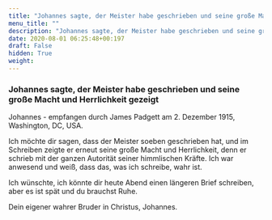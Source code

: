```yaml
---
title: "Johannes sagte, der Meister habe geschrieben und seine große Macht und Herrlichkeit gezeigt"
menu_title: ""
description: "Johannes sagte, der Meister habe geschrieben und seine große Macht und Herrlichkeit gezeigt"
date: 2020-08-01 06:25:48+00:197
draft: False
hidden: True
weight:
---
```

### Johannes sagte, der Meister habe geschrieben und seine große Macht und Herrlichkeit gezeigt

Johannes - empfangen durch James Padgett am 2. Dezember 1915, Washington, DC, USA.

Ich möchte dir sagen, dass der Meister soeben geschrieben hat, und im Schreiben zeigte er erneut seine große Macht und Herrlichkeit, denn er schrieb mit der ganzen Autorität seiner himmlischen Kräfte. Ich war anwesend und weiß, dass das, was ich schreibe, wahr ist.

Ich wünschte, ich könnte dir heute Abend einen längeren Brief schreiben, aber es ist spät und du brauchst Ruhe.

Dein eigener wahrer Bruder in Christus, Johannes.
